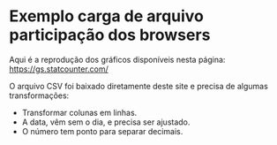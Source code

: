 # Exemplo carga de arquivo participação dos browsers

Aqui é a reprodução dos gráficos disponíveis nesta página: https://gs.statcounter.com/

O arquivo CSV foi baixado diretamente deste site e precisa de algumas transformações:

* Transformar colunas em linhas.
* A data, vêm sem o dia, e precisa ser ajustado.
* O número tem ponto para separar decimais.
